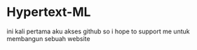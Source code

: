 # Hypertext-ML
ini kali pertama aku akses github so i hope to support me untuk membangun sebuah website

